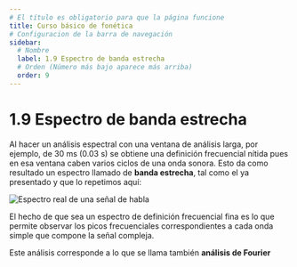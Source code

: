 ```yaml
---
# El título es obligatorio para que la página funcione
title: Curso básico de fonética
# Configuracion de la barra de navegación
sidebar:
  # Nombre
  label: 1.9 Espectro de banda estrecha
  # Orden (Número más bajo aparece más arriba)
  order: 9
---
```

# 1.9 Espectro de banda estrecha

Al hacer un análisis espectral con una ventana de análisis larga, por ejemplo, de 30 ms (0.03 s) se obtiene una definición frecuencial nítida pues en esa ventana caben varios ciclos de una onda sonora.
Esto da como resultado un espectro llamado de **banda estrecha**, tal como el ya presentado y que lo repetimos aquí:

![Espectro real de una señal de habla](/imagenes/espectro_estrecho_ejemplo.png)

El hecho de que sea un espectro de definición frecuencial fina es lo que permite observar los picos frecuenciales correspondientes a cada onda simple que compone la señal compleja.

Este análisis corresponde a lo que se llama también **análisis de Fourier** 

